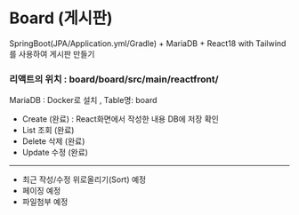 # Board (게시판)

SpringBoot(JPA/Application.yml/Gradle) + MariaDB + React18 with Tailwind를 사용하여 게시판 만들기

### 리액트의 위치 : board/board/src/main/reactfront/

MariaDB : Docker로 설치 , Table명: board

- Create (완료) : React화면에서 작성한 내용 DB에 저장 확인
- List 조회 (완료)
- Delete 삭제 (완료)
- Update 수정 (완료)
---
- 최근 작성/수정 위로올리기(Sort) 예정
- 페이징 예정
- 파일첨부 예정
